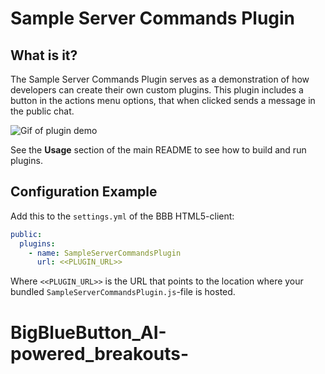 # Sample Server Commands Plugin

## What is it?

The Sample Server Commands Plugin serves as a demonstration of how developers can create their own custom plugins. This plugin includes a button in the actions menu options, that when clicked sends a message in the public chat.

![Gif of plugin demo](./public/assets/plugin.gif)

See the **Usage** section of the main README to see how to build and run plugins.

## Configuration Example

Add this to the `settings.yml` of the BBB HTML5-client:

```yaml
public:
  plugins:
    - name: SampleServerCommandsPlugin
      url: <<PLUGIN_URL>>
```

Where `<<PLUGIN_URL>>` is the URL that points to the location where your bundled `SampleServerCommandsPlugin.js`-file is hosted.
# BigBlueButton_AI-powered_breakouts-
